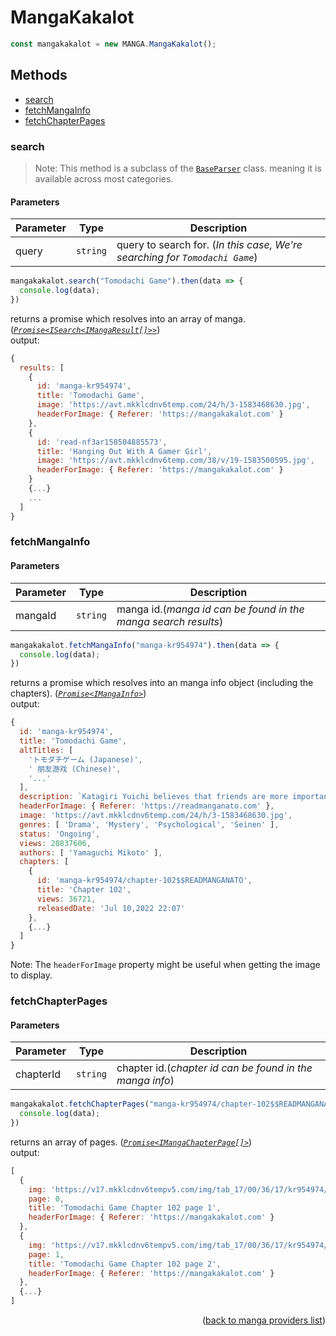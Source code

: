 <h1> MangaKakalot </h1>

```ts
const mangakakalot = new MANGA.MangaKakalot();
```

<h2>Methods</h2>

- [search](#search)
- [fetchMangaInfo](#fetchmangainfo)
- [fetchChapterPages](#fetchchapterpages)

### search
> Note: This method is a subclass of the [`BaseParser`](https://github.com/galaxywolfv/devanime-library/blob/master/src/models/base-parser.ts) class. meaning it is available across most categories.
>
<h4>Parameters</h4>

| Parameter | Type     | Description                                                                  |
| --------- | -------- | ---------------------------------------------------------------------------- |
| query     | `string` | query to search for. (*In this case, We're searching for `Tomodachi Game`*) |

```ts
mangakakalot.search("Tomodachi Game").then(data => {
  console.log(data);
})
```
returns a promise which resolves into an array of manga. (*[`Promise<ISearch<IMangaResult[]>>`](https://github.com/galaxywolfv/devanime-library/blob/master/src/models/types.ts#L97-L106)*)\
output:
```js
{
  results: [
    {
      id: 'manga-kr954974',
      title: 'Tomodachi Game',
      image: 'https://avt.mkklcdnv6temp.com/24/h/3-1583468630.jpg',
      headerForImage: { Referer: 'https://mangakakalot.com' }
    },
    {
      id: 'read-nf3ar158504885573',
      title: 'Hanging Out With A Gamer Girl',
      image: 'https://avt.mkklcdnv6temp.com/38/v/19-1583500595.jpg',
      headerForImage: { Referer: 'https://mangakakalot.com' }
    }
    {...}
    ...
  ]
}
```

### fetchMangaInfo

<h4>Parameters</h4>

| Parameter | Type     | Description                                                    |
| --------- | -------- | -------------------------------------------------------------- |
| mangaId   | `string` | manga id.(*manga id can be found in the manga search results*) |

```ts
mangakakalot.fetchMangaInfo("manga-kr954974").then(data => {
  console.log(data);
})
```
returns a promise which resolves into an manga info object (including the chapters). (*[`Promise<IMangaInfo>`](https://github.com/galaxywolfv/devanime-library/blob/master/src/models/types.ts#L115-L120)*)\
output:
```js
{
  id: 'manga-kr954974',
  title: 'Tomodachi Game',
  altTitles: [
    'トモダチゲーム (Japanese)',
    ' 朋友游戏 (Chinese)',
    '...'
  ],
  description: `Katagiri Yuichi believes that friends are more important than money, but he also knows the hardships of not having enough funds....`,
  headerForImage: { Referer: 'https://readmanganato.com' },
  image: 'https://avt.mkklcdnv6temp.com/24/h/3-1583468630.jpg',
  genres: [ 'Drama', 'Mystery', 'Psychological', 'Seinen' ],
  status: 'Ongoing',
  views: 20837606,
  authors: [ 'Yamaguchi Mikoto' ],
  chapters: [
    {
      id: 'manga-kr954974/chapter-102$$READMANGANATO',
      title: 'Chapter 102',
      views: 36721,
      releasedDate: 'Jul 10,2022 22:07'
    },
    {...}
  ]
}
```
Note: The `headerForImage` property might be useful when getting the image to display.

### fetchChapterPages

<h4>Parameters</h4>

| Parameter | Type     | Description                                              |
| --------- | -------- | -------------------------------------------------------- |
| chapterId | `string` | chapter id.(*chapter id can be found in the manga info*) |

```ts
mangakakalot.fetchChapterPages("manga-kr954974/chapter-102$$READMANGANATO").then(data => {
  console.log(data);
})
```
returns an array of pages. (*[`Promise<IMangaChapterPage[]>`](https://github.com/galaxywolfv/devanime-library/blob/master/src/models/types.ts#L122-L126)*)\
output:
```js
[
  {
    img: 'https://v17.mkklcdnv6tempv5.com/img/tab_17/00/36/17/kr954974/chapter_102/1-o.jpg',
    page: 0,
    title: 'Tomodachi Game Chapter 102 page 1',
    headerForImage: { Referer: 'https://mangakakalot.com' }
  },
  {
    img: 'https://v17.mkklcdnv6tempv5.com/img/tab_17/00/36/17/kr954974/chapter_102/2-o.jpg',
    page: 1,
    title: 'Tomodachi Game Chapter 102 page 2',
    headerForImage: { Referer: 'https://mangakakalot.com' }
  },
  {...}
]
```

<p align="end">(<a href="https://github.com/galaxywolfv/devanime-library/blob/master/docs/guides/manga.md#">back to manga providers list</a>)</p>
